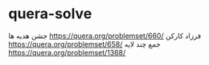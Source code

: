 # quera-solve
جشن هدیه ها
https://quera.org/problemset/660/
فرزاد کارکن
https://quera.org/problemset/658/
جمع چند لایه
https://quera.org/problemset/1368/

